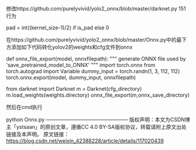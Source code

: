 修改https://github.com/purelyvivid/yolo2_onnx/blob/master/darknet.py 151行为

pad = int((kernel_size-1)/2) if is_pad else 0

在https://github.com/purelyvivid/yolo2_onnx/blob/master/Onnx.py中的最下方添加如下代码转化yolov2的weights和cfg文件到onnx

def onnx_file_export(model, onnxfilepath):
    """
    generate ONNX file
    used by 'save_pretrained_model_to_ONNX'
    """
    import torch.onnx
    from torch.autograd import Variable
    dummy_input = torch.randn(1, 3, 112, 112)
    torch.onnx.export(model, dummy_input, onnxfilepath)
        
from darknet import Darknet
m = Darknet(cfg_directory)
m.load_weights(weights.directory)
onnx_file_export(m,onnx_save_directory)

 
然后在cmd执行

python Onnx.py
————————————————
版权声明：本文为CSDN博主「ystsaan」的原创文章，遵循CC 4.0 BY-SA版权协议，转载请附上原文出处链接及本声明。
原文链接：https://blog.csdn.net/weixin_42388228/article/details/117020439
